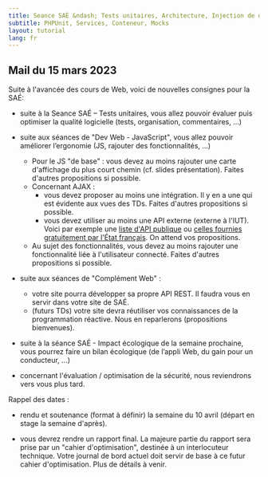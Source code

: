 ```yaml
---
title: Seance SAÉ &ndash; Tests unitaires, Architecture, Injection de dépendances
subtitle: PHPUnit, Services, Conteneur, Mocks
layout: tutorial
lang: fr
---
```


## Mail du 15 mars 2023

Suite à l'avancée des cours de Web, voici de nouvelles consignes pour la SAÉ:

* suite à la Seance SAÉ – Tests unitaires, vous allez pouvoir évaluer puis optimiser la qualité logicielle (tests, organisation, commentaires, …)
* suite aux séances de "Dev Web - JavaScript", vous allez pouvoir améliorer l’ergonomie (JS, rajouter des fonctionnalités, …)
  *  Pour le JS "de base" : vous devez au moins rajouter une carte d'affichage du plus court chemin (cf. slides présentation). Faites d'autres propositions si possible.
  *  Concernant AJAX :
      * vous devez proposer au moins une intégration. Il y en a une qui est évidente aux vues des TDs. Faites d'autres propositions si possible.
      * vous devez utiliser au moins une API externe (externe à l'IUT). Voici par exemple une [liste d'API publique](https://github.com/public-apis/public-apis) ou [celles fournies gratuitement par l'État français](https://www.data.gouv.fr/fr/). On attend vos propositions.
  *  Au sujet des fonctionnalités, vous devez au moins rajouter une fonctionnalité liée à l'utilisateur connecté. Faites d'autres propositions si possible.

* suite aux séances de "Complément Web" :
    * votre site pourra développer sa propre API REST. Il faudra vous en servir dans votre site de SAÉ.
    * (futurs TDs) votre site devra réutiliser vos connaissances de la programmation réactive. Nous en reparlerons (propositions bienvenues).

* suite à la séance SAÉ - Impact écologique de la semaine prochaine, vous pourrez faire un bilan écologique (de l’appli Web, du gain pour un conducteur, ...)
* concernant l'évaluation / optimisation de la sécurité, nous reviendrons vers vous plus tard.

Rappel des dates :

*   rendu et soutenance (format à définir) la semaine du 10 avril (départ en stage la semaine d'après).

*    vous devrez rendre un rapport final. La majeure partie du rapport sera prise par un "cahier d'optimisation", destinée à un interlocuteur technique. Votre journal de bord actuel doit servir de base à ce futur cahier d'optimisation. Plus de détails à venir.
